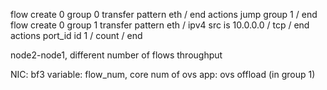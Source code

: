 flow create 0 group 0 transfer pattern eth / end actions jump group 1 / end
flow create 0 group 1 transfer pattern eth / ipv4 src is 10.0.0.0 / tcp / end actions port_id id 1 / count / end

node2-node1, different number of flows
throughput

NIC: bf3
variable: flow_num, core num of ovs
app: ovs offload (in group 1) 